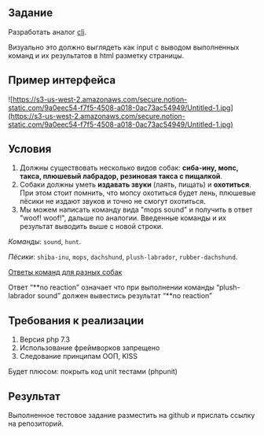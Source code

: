 ## Задание

Разработать аналог [cli](https://ru.wikipedia.org/wiki/%D0%98%D0%BD%D1%82%D0%B5%D1%80%D1%84%D0%B5%D0%B9%D1%81_%D0%BA%D0%BE%D0%BC%D0%B0%D0%BD%D0%B4%D0%BD%D0%BE%D0%B9_%D1%81%D1%82%D1%80%D0%BE%D0%BA%D0%B8).

Визуально это должно выглядеть как input с выводом выполненных команд и их результатов в html разметку страницы.

## Пример интерфейса

![https://s3-us-west-2.amazonaws.com/secure.notion-static.com/9a0eec54-f7f5-4508-a018-0ac73ac54949/Untitled-1.jpg](https://s3-us-west-2.amazonaws.com/secure.notion-static.com/9a0eec54-f7f5-4508-a018-0ac73ac54949/Untitled-1.jpg)

## Условия

1. Должны существовать несколько видов собак: **сиба-ину, мопс, такса, плюшевый лабрадор, резиновая такса с пищалкой**.
2. Собаки должны уметь **издавать звуки** (лаять, пищать) и **охотиться**. При этом стоит помнить, что мопсу охотиться будет лень, плюшевые пёсики не издают звуков и точно не смогут охотиться.
3. Мы можем написать команду вида "mops sound" и получить в ответ "woof! woof!", дальше по аналогии. Введенные команды и их результат выводить выше с новой строки.

*Команды*: `sound`, `hunt`.

*Пёсики*: `shiba-inu`, `mops`, `dachshund`, `plush-labrador`, `rubber-dachshund`.

[Ответы команд для разных собак](https://www.notion.so/65b36b1577544f51a2f5ae27151a2079)

Ответ “**no reaction” означает что при выполнении команды “plush-labrador sound” должен вывестись результат “**no reaction”

## Требования к реализации

1. Версия php 7.3
2. Использование фреймворков запрещено
3. Следование принципам ООП, KISS

Будет плюсом: покрыть код unit тестами (phpunit)

## Результат

Выполненное тестовое задание разместить на github и прислать ссылку на репозиторий.